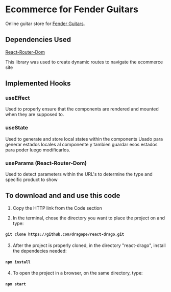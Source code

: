 # Ecommerce for Fender Guitars

Online guitar store for [Fender Guitars](https://www.fender.com).

## Dependencies Used

[React-Router-Dom](https://v5.reactrouter.com/web/guides/quick-start)

This library was used to create dynamic routes to navigate the ecommerce site

## Implemented Hooks 

### useEffect
Used to properly ensure that the components are rendered and mounted when they are supposed to.

### useState
Used to generate and store local states within the components
Usado para generar estados locales al componente y tambien guardar esos estados para poder luego modificarlos.


### useParams (React-Router-Dom)
Used to detect parameters within the URL's to determine the type and specific product to show

## To download and and use this code

1. Copy the HTTP link from the Code section

2. In the terminal, chose the directory you want to place the project on and type:

#### `git clone https://github.com/dragope/react-drago.git`

3. After the project is properly cloned, in the directory "react-drago", install the dependecies needed:

#### `npm install`

4. To open the project in a browser, on the same directory, type:

#### `npm start`
